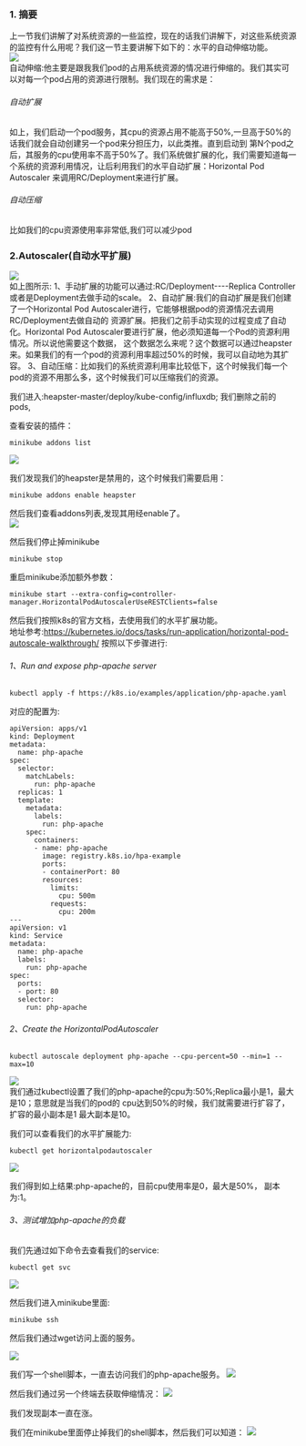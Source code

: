 
### 1. 摘要
  上一节我们讲解了对系统资源的一些监控，现在的话我们讲解下，对这些系统资源的监控有什么用呢？我们这一节主要讲解下如下的：水平的自动伸缩功能。  
![](../images/82.png)  
  自动伸缩:他主要是跟我我们pod的占用系统资源的情况进行伸缩的。我们其实可以对每一个pod占用的资源进行限制。我们现在的需求是：
###### 自动扩展
   如上，我们启动一个pod服务，其cpu的资源占用不能高于50%,一旦高于50%的话我们就会自动创建另一个pod来分担压力，以此类推。直到启动到
第N个pod之后，其服务的cpu使用率不高于50%了。我们系统做扩展的化，我们需要知道每一个系统的资源利用情况，让后利用我们的水平自动扩展：Horizontal Pod Autoscaler
来调用RC/Deployment来进行扩展。

###### 自动压缩
  比如我们的cpu资源使用率非常低,我们可以减少pod
  
### 2.Autoscaler(自动水平扩展)  
  ![](../images/82.png)  
  如上图所示:
1、手动扩展的功能可以通过:RC/Deployment----Replica Controller或者是Deployment去做手动的scale。
2、自动扩展:我们的自动扩展是我们创建了一个Horizontal Pod Autoscaler进行，它能够根据pod的资源情况去调用RC/Deployment去做自动的
资源扩展。把我们之前手动实现的过程变成了自动化。Horizontal Pod Autoscaler要进行扩展，他必须知道每一个Pod的资源利用情况。所以说他需要这个数据，
这个数据怎么来呢？这个数据可以通过heapster来。如果我们的有一个pod的资源利用率超过50%的时候，我可以自动地为其扩容。
3、自动压缩：比如我们的系统资源利用率比较低下，这个时候我们每一个pod的资源不用那么多，这个时候我们可以压缩我们的资源。

   我们进入:heapster-master/deploy/kube-config/influxdb;
   我们删除之前的pods,

查看安装的插件：  

```renderscript
minikube addons list
```  
![](../images/84.png)  

 我们发现我们的heapster是禁用的，这个时候我们需要启用：
 
```renderscript
minikube addons enable heapster
``` 

然后我们查看addons列表,发现其用经enable了。  
![](../images/85.png)  

然后我们停止掉minikube  

```renderscript
minikube stop
```

重启minikube添加额外参数：  
```renderscript
minikube start --extra-config=controller-manager.HorizontalPodAutoscalerUseRESTClients=false
```

  然后我们按照k8s的官方文档，去使用我们的水平扩展功能。  
地址参考:https://kubernetes.io/docs/tasks/run-application/horizontal-pod-autoscale-walkthrough/
按照以下步骤进行:

###### 1、Run and expose php-apache server
```renderscript
kubectl apply -f https://k8s.io/examples/application/php-apache.yaml
```

对应的配置为:

```renderscript
apiVersion: apps/v1
kind: Deployment
metadata:
  name: php-apache
spec:
  selector:
    matchLabels:
      run: php-apache
  replicas: 1
  template:
    metadata:
      labels:
        run: php-apache
    spec:
      containers:
      - name: php-apache
        image: registry.k8s.io/hpa-example
        ports:
        - containerPort: 80
        resources:
          limits:
            cpu: 500m
          requests:
            cpu: 200m
---
apiVersion: v1
kind: Service
metadata:
  name: php-apache
  labels:
    run: php-apache
spec:
  ports:
  - port: 80
  selector:
    run: php-apache
```

###### 2、Create the HorizontalPodAutoscaler
```renderscript
kubectl autoscale deployment php-apache --cpu-percent=50 --min=1 --max=10
```

![](../images/86.png)   
  我们通过kubectl设置了我们的php-apache的cpu为:50%;Replica最小是1，最大是10；意思就是当我们的pod的
cpu达到50%的时候，我们就需要进行扩容了，扩容的最小副本是1 最大副本是10。

   我们可以查看我们的水平扩展能力:
```renderscript
kubectl get horizontalpodautoscaler
```
![](../images/87.png)  

我们得到如上结果:php-apache的，目前cpu使用率是0，最大是50%，   副本为:1。

###### 3、测试增加php-apache的负载  

  我们先通过如下命令去查看我们的service:
```renderscript
kubectl get svc
```
![](../images/88.png)  

然后我们进入minikube里面:

```renderscript
minikube ssh
```

然后我们通过wget访问上面的服务。  

![](../images/89.png)  

我们写一个shell脚本，一直去访问我们的php-apache服务。
![](../images/90.png)

然后我们通过另一个终端去获取伸缩情况：
![](../images/91.png)

我们发现副本一直在涨。

我们在minikube里面停止掉我们的shell脚本，然后我们可以知道： 
![](../images/92.png)




  





